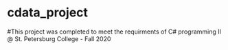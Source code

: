 # cdata_project
#This project was completed to meet the requirments of C# programming II @ St. Petersburg College - Fall 2020
